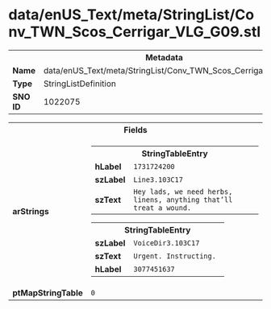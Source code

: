 <h1>data/enUS_Text/meta/StringList/Conv_TWN_Scos_Cerrigar_VLG_G09.stl</h1><table><tr><th colspan="100%">Metadata</th></tr><tr><td><b>Name</b></td><td>data/enUS_Text/meta/StringList/Conv_TWN_Scos_Cerrigar_VLG_G09.stl</td></tr><tr><td><b>Type</b></td><td>StringListDefinition</td></tr><tr><td><b>SNO ID</b></td><td>1022075</td></tr></table>

<table><tr><th colspan="100%">Fields</th></tr><tr><td><b>arStrings</b></td><td><table><tr><th colspan="100%">StringTableEntry</th></tr><tr><td><b>hLabel</b></td><td><code>1731724200</code></td></tr><tr><td><b>szLabel</b></td><td><code>Line3.103C17</code></td></tr><tr><td><b>szText</b></td><td><code>Hey lads, we need herbs, linens, anything that’ll treat a wound.</code></td></tr></table>


<table><tr><th colspan="100%">StringTableEntry</th></tr><tr><td><b>szLabel</b></td><td><code>VoiceDir3.103C17</code></td></tr><tr><td><b>szText</b></td><td><code>Urgent. Instructing. </code></td></tr><tr><td><b>hLabel</b></td><td><code>3077451637</code></td></tr></table>


</td></tr><tr><td><b>ptMapStringTable</b></td><td><code>0</code></td></tr></table>

